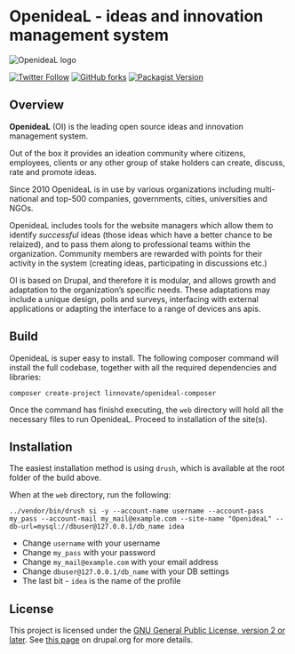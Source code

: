 # OpenideaL - ideas and innovation management system


![OpenideaL logo](https://www.openidealapp.com/wp-content/uploads/2018/02/logo_OpenideaL.png)



[![Twitter Follow](https://img.shields.io/twitter/follow/openideal?label=Follow%20%40OpenideaL%20on%20Twitter)](https://twitter.com/intent/follow?screen_name=openideal)
[![GitHub forks](https://img.shields.io/github/forks/linnovate/openideal?label=Fork%20OpenideaL%20on%20Github)](https://github.com/linnovate/openideal/fork)
[![Packagist Version](https://img.shields.io/packagist/v/linnovate/openideal-composer.svg)](https://packagist.org/packages/linnovate/openideal-composer)

## Overview

**OpenideaL** (OI) is the leading open source ideas and innovation management system.

Out of the box it provides an ideation community where citizens, employees, clients or any other group of stake holders can create, discuss, rate and promote ideas. 

Since 2010 OpenideaL is in use by various organizations including multi-national and top-500  companies, governments, cities, universities and NGOs. 

OpenideaL includes tools for the website managers which allow them to identify *successful* ideas (those ideas which have a better chance to be relaized), and to pass them along to professional teams within the organization. Community members are rewarded with points for their activity in the system (creating ideas, participating in discussions etc.)

OI is based on Drupal, and therefore it is modular, and allows growth and adaptation to the organization’s specific needs. These adaptations may include a unique design, polls and surveys, interfacing with external applications or adapting the interface to a range of devices ans apis.

## Build

OpenideaL is super easy to install. The following composer command will install the full codebase, together with all the required dependencies and libraries:

```
composer create-project linnovate/openideal-composer
```

Once the command has finishd executing, the `web` directory will hold all the necessary files to run OpenideaL. Proceed to installation of the site(s).

## Installation

The easiest installation method is using `drush`, which is available at the root folder of the build above. 

When at the `web` directory, run the following: 

`../vendor/bin/drush si -y --account-name username --account-pass my_pass --account-mail my_mail@example.com --site-name "OpenideaL" --db-url=mysql://dbuser@127.0.0.1/db_name idea`

- Change `username` with your username
- Change `my_pass` with your password
- Change `my_mail@example.com` with your email address
- Change `dbuser@127.0.0.1/db_name` with your DB settings
- The last bit - `idea` is the name of the profile

## License

This project is licensed under the [GNU General Public License, version 2 or later](http://www.gnu.org/licenses/old-licenses/gpl-2.0.html). See [this page](https://www.drupal.org/about/licensing) on drupal.org for more details. 

